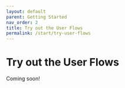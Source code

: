 ```yaml
---
layout: default
parent: Getting Started
nav_order: 2
title: Try out the User Flows
permalink: /start/try-user-flows
---
```


# Try out the User Flows

Coming soon!
